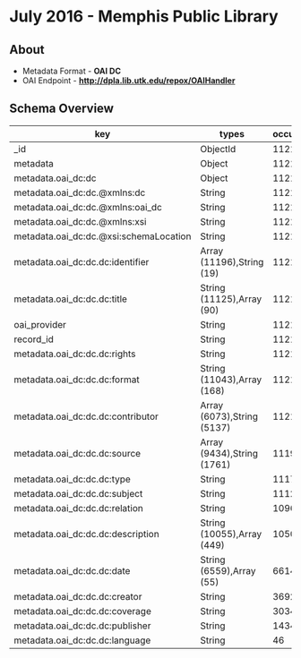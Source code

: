 # July 2016 - Memphis Public Library
## About
* Metadata Format - **OAI DC**
* OAI Endpoint - **http://dpla.lib.utk.edu/repox/OAIHandler**

## Schema Overview


| key                                    | types                      | occurrences | percents             |
| -------------------------------------- | -------------------------- | ----------- | -------------------- |
| _id                                    | ObjectId                   |       11215 | 100.0000000000000000 |
| metadata                               | Object                     |       11215 | 100.0000000000000000 |
| metadata.oai_dc:dc                     | Object                     |       11215 | 100.0000000000000000 |
| metadata.oai_dc:dc.@xmlns:dc           | String                     |       11215 | 100.0000000000000000 |
| metadata.oai_dc:dc.@xmlns:oai_dc       | String                     |       11215 | 100.0000000000000000 |
| metadata.oai_dc:dc.@xmlns:xsi          | String                     |       11215 | 100.0000000000000000 |
| metadata.oai_dc:dc.@xsi:schemaLocation | String                     |       11215 | 100.0000000000000000 |
| metadata.oai_dc:dc.dc:identifier       | Array (11196),String (19)  |       11215 | 100.0000000000000000 |
| metadata.oai_dc:dc.dc:title            | String (11125),Array (90)  |       11215 | 100.0000000000000000 |
| oai_provider                           | String                     |       11215 | 100.0000000000000000 |
| record_id                              | String                     |       11215 | 100.0000000000000000 |
| metadata.oai_dc:dc.dc:rights           | String                     |       11214 |  99.9910833704859527 |
| metadata.oai_dc:dc.dc:format           | String (11043),Array (168) |       11211 |  99.9643334819438252 |
| metadata.oai_dc:dc.dc:contributor      | Array (6073),String (5137) |       11210 |  99.9554168524297779 |
| metadata.oai_dc:dc.dc:source           | Array (9434),String (1761) |       11195 |  99.8216674097191259 |
| metadata.oai_dc:dc.dc:type             | String                     |       11174 |  99.6344181899242045 |
| metadata.oai_dc:dc.dc:subject          | String                     |       11128 |  99.2242532322782012 |
| metadata.oai_dc:dc.dc:relation         | String                     |       10966 |  97.7797592510031137 |
| metadata.oai_dc:dc.dc:description      | String (10055),Array (449) |       10504 |  93.6602764155149288 |
| metadata.oai_dc:dc.dc:date             | String (6559),Array (55)   |        6614 |  58.9745876058849774 |
| metadata.oai_dc:dc.dc:creator          | String                     |        3692 |  32.9201961658493119 |
| metadata.oai_dc:dc.dc:coverage         | String                     |        3034 |  27.0530539456085606 |
| metadata.oai_dc:dc.dc:publisher        | String                     |        1434 |  12.7864467231386527 |
| metadata.oai_dc:dc.dc:language         | String                     |          46 |   0.4101649576460098 |

